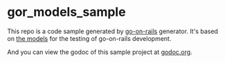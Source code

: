 # gor_models_sample

This repo is a code sample generated by [go-on-rails](https://github.com/goonr/go-on-rails) generator. It's based on [the models](https://github.com/goonr/go-on-rails/tree/master/app/models) for the testing of go-on-rails development.

And you can view the godoc of this sample project at [godoc.org](https://godoc.org/github.com/goonr/gor_models_sample).
